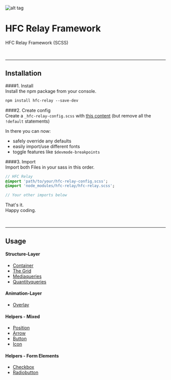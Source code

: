 ![alt tag](https://dl.dropboxusercontent.com/u/7534528/HFC/Relay/relay_logo.jpg)

# HFC Relay Framework
HFC Relay Framework (SCSS)

<br><hr>
## Installation

####1. Install<br>
Install the npm package from your console.
```sass
npm install hfc-relay --save-dev
```

####2. Create config<br> 
Create a `_hfc-relay-config.scss` with [this content](src/_hfc-relay-config.scss) (but remove all the `!default` statements) <br>

In there you can now:
- safely override any defaults
- easily import/use different fonts 
- toggle features like `$devmode-breakpoints`


####3. Import<br> 
Import both Files in your sass in this order.
```sass
// HFC Relay
@import 'path/to/your/hfc-relay-config.scss';
@import 'node_modules/hfc-relay/hfc-relay.scss';

// Your other imports below
```

That's it. <br>
Happy coding.


<br><hr>
## Usage

#### Structure-Layer
- [Container](docs/container.md)
- [The Grid](docs/grid.md)
- [Mediaqueries](docs/mediaqueries.md)
- [Quantityqueries](docs/quantityqueries.md)


#### Animation-Layer
- [Overlay](docs/overlay.md)

#### Helpers - Mixed
- [Position](docs/position.md)
- [Arrow](docs/arrow.md)
- [Button](docs/button.md)
- [Icon](docs/icon.md)

#### Helpers - Form Elements
- [Checkbox](docs/checkbox.md)
- [Radiobutton](docs/radiobutton.md)

